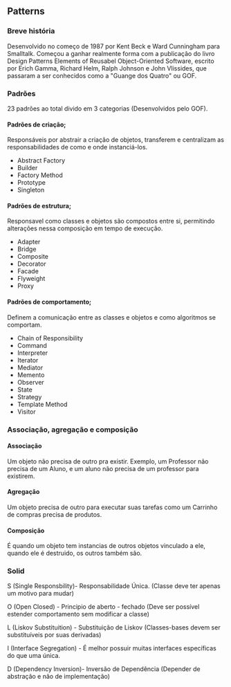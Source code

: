 ## Patterns

### Breve história

Desenvolvido no começo de 1987 por Kent Beck e Ward Cunningham para Smalltalk.
Começou a ganhar realmente forma com a publicação do livro Design Patterns Elements of Reusabel Object-Oriented Software, escrito por Erich Gamma, Richard Helm, Ralph Johnson e John Vlissides, que passaram a ser conhecidos como a "Guange dos Quatro" ou GOF.


### Padrões

23 padrões ao total divido em 3 categorias (Desenvolvidos pelo GOF).

#### Padrões de criação;
Responsáveis por abstrair a criação de objetos, transferem e centralizam as responsabilidades de como e onde instanciá-los.

- Abstract Factory
- Builder
- Factory Method
- Prototype
- Singleton

#### Padrões de estrutura;
Responsavel como classes e objetos são compostos entre si, permitindo alterações nessa composição em tempo de execução.

- Adapter
- Bridge
- Composite
- Decorator
- Facade
- Flyweight
- Proxy


#### Padrões de comportamento;
Definem a comunicação entre as classes e objetos e como algoritmos se comportam.

- Chain of Responsibility
- Command
- Interpreter
- Iterator
- Mediator
- Memento
- Observer
- State
- Strategy
- Template Method
- Visitor


### Associação, agregação e composição

#### Associação
Um objeto não precisa de outro pra existir. Exemplo, um Professor não precisa de um Aluno, e um aluno não precisa de um professor para existirem.

#### Agregação
Um objeto precisa de outro para executar suas tarefas como um Carrinho de compras precisa de produtos.

#### Composição
É quando um objeto tem instancias de outros objetos vinculado a ele, quando ele é destruido, os outros também são.

### Solid

S (Single Responsbility)- Responsabilidade Única. (Classe deve ter apenas um motivo para mudar)

O (Open Closed) - Principio de aberto - fechado (Deve ser possível estender comportamento sem modificar a classe) 

L (Liskov Substituition) - Substituição de Liskov (Classes-bases devem ser substituíveis por suas derivadas)

I (Interface Segregation) - É melhor possuir muitas interfaces específicas do que uma única.

D (Dependency Inversion)- Inversão de Dependência (Depender de abstração e não de implementação)